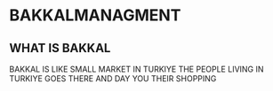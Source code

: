 # BAKKALMANAGMENT

## WHAT IS BAKKAL
<p>
  BAKKAL IS LIKE SMALL MARKET IN TURKIYE
  THE PEOPLE LIVING IN TURKIYE GOES THERE AND DAY YOU THEIR SHOPPING
</p>
